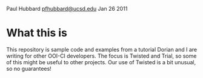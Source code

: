 Paul Hubbard pfhubbard@ucsd.edu
Jan 26 2011

# What this is

This repository is sample code and examples from a tutorial Dorian and I are writing for other 
OOI-CI developers. The focus is Twisted and Trial, so some of this might be useful to other projects.
Our use of Twisted is a bit unusual, so no guarantees!


